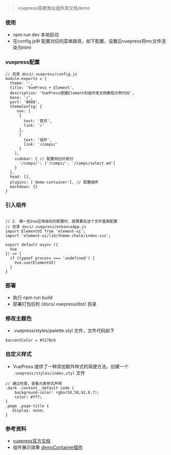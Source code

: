 > vuepress搭建类似组件库文档demo

### 使用
- npm run dev 本地启动
- 在config.js中 配置对应的菜单路径，如下配置，设置后vuepress将mc文件渲染为html

### vuepress配置
```
// 目录 docs/.vuepress/config.js 
module.exports = {
  theme: '',
  title: 'VuePress + Element',
  description: 'VuePress搭建Element的组件库文档教程示例代码',
  base: '/',
  port: '8080',
  themeConfig: {
     nav: [
      {
        text: '首页',
        link: '/'
      },
      {
        text: '组件',
        link: '/comps/'
      }
    ],
    sidebar: { // 配置侧边栏部分
      '/comps/': ['/comps/', '/comps/select.md']
    }
  },
  head: [],
  plugins: ['demo-container'], // 配置插件
  markdown: {}
}

```
### 引入组件
```

// 2. 做一些Vue应用级别的配置时，就需要在这个文件里面配置
// 目录 docs/.vuepress/enhanceApp.js 
import ElementUI from 'element-ui';
import 'element-ui/lib/theme-chalk/index.css';

export default async ({
  Vue
}) => {
  if (typeof process === 'undefined') {
    Vue.use(ElementUI)
  }
}
```

### 部署
- 执行 npm run build
- 部署打包后的 /docs/.vuepress/dist/ 目录

### 修改主题色
- .vuepress/styles/palette.styl 文件，文件代码如下

```
$accentColor = #3178c6
```

### 自定义样式
- VuePress 提供了一种添加额外样式的简便方法。创建一个 `.vuepress/styles/index.styl` 文件

```
// 通过检查，查看元素样式声明
.dark .content__default code {
    background-color: rgba(58,58,92,0.7);
    color: #fff;
}
.page .page-title {
   display: none;
}
```


### 参考资料
- [vuepress官方文档](https://www.vuepress.cn/guide/getting-started.html)
- 组件展示效果 [demoContainer插件](https://docs.chenjianhui.site/vuepress-plugin-demo-container/zh/)